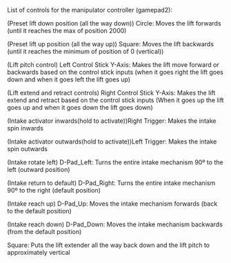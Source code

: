 List of controls for the manipulator controller (gamepad2): 

(Preset lift down position (all the way down)) Circle: Moves the lift forwards (until it reaches 
the max of position 2000)

(Preset lift up position (all the way up)) Square: Moves the lift backwards (until it reaches the 
minimum of position of 0 (vertical))

(Lift pitch control) Left Control Stick Y-Axis: Makes the lift move forward or backwards based on 
the control stick inputs (when it goes right the lift goes down and when it goes left the lift goes 
up)

(Lift extend and retract controls) Right Control Stick Y-Axis: Makes the lift extend and retract 
based on the control stick inputs (When it goes up the lift goes up and when it goes down the lift 
goes down)

(Intake activator inwards(hold to activate))Right Trigger: Makes the intake spin 
inwards

(Intake activator outwards(hold to activate))Left Trigger: Makes the intake spin outwards

(Intake rotate left) D-Pad_Left: Turns the entire intake mechanism 90º to the left 
(outward position)

(Intake return to default) D-Pad_Right: Turns the entire intake mechanism 90º to the right 
(default position)

(Intake reach up) D-Pad_Up: Moves the intake mechanism forwards (back to the default position)

(Intake reach down) D-Pad_Down: Moves the intake mechanism backwards (from the default position)

Square: Puts the lift extender all the way back down and the lift pitch to approximately vertical